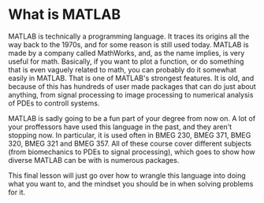 # What is MATLAB

MATLAB is technically a programming language. It traces its origins all the way back to the 1970s, and for some reason is still used today. MATLAB is made by a company called MathWorks, and, as the name implies, is very useful for math. Basically, if you want to plot a function, or do something that is even vaguely related to math, you can probably do it somewhat easily in MATLAB. That is one of MATLAB's strongest features. It is old, and because of this has hundreds of user made packages that can do just about anything, from signal processing to image processing to numerical analysis of PDEs to controll systems. 

MATLAB is sadly going to be a fun part of your degree from now on. A lot of your proffessors have used this language in the past, and they aren't stopping now. In particular, it is used often in BMEG 230, BMEG 371, BMEG 320, BMEG 321 and BMEG 357. All of these course cover different subjects (from biomechanics to PDEs to signal processing), which goes to show how diverse MATLAB can be with is numerous packages.

This final lesson will just go over how to wrangle this language into doing what you want to, and the mindset you should be in when solving problems for it.
